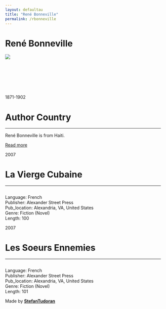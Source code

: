 ```yaml
---
layout: defaultau
title: "René Bonneville"
permalink: /rbonneville
---
```

<!-- partial:index.partial.html -->
<div class="content">
    <h1>René Bonneville</h1>
    <div class="quote">
        <div><img src="NA" class="logo"></div>
    </div>
    <div class="timeline">
        <div style="padding-bottom:100px;"></div>
        <div class="block">
            <div class="date right"><p class="right"> 1871-1902 </p></div>
            <div class="dot"></div>
            <div class="left first">
                <h1>Author Country</h1><hr>
            <p>René Bonneville is from Haiti.</p>
                <a href="https://fr.wikipedia.org/wiki/René_Bonneville" target="_blank">Read more</a>
            </div>
        </div>
        <div class="block">
            <div class="date left"><p class="left">2007</p></div>
            <div class="dot"></div>
            <div class="right">
                <h1>La Vierge Cubaine</h1><hr>
                <p><img src=""></p>
                <p>
                Language: French<br/>
                Publisher: Alexander Street Press<br/>
                Pub_location: Alexandria, VA, United States<br/>
                Genre: Fiction (Novel)<br/>
                Length: 100</p>
            </div>
        </div>
        <div class="block">
            <div class="date right"><p class="right">2007</p></div>
            <div class="dot"></div>
            <div class="left hide">
                <h1>Les Soeurs Ennemies</h1><hr>
                <p><img src=""></p>
                <p>Language: French<br/>
                Publisher: Alexander Street Press<br/>
                Pub_location: Alexandria, VA, United States<br/>
                Genre: Fiction (Novel)<br/>
                Length: 101</p>
            </div>
        </div>
        <div id="footer">
        <p id="copyright">Made by&nbsp;<strong><a href="https://www.linkedin.com/in/nicolae-stefan-tudoran-b02291127/" target="_blank">StefanTudoran</a></strong></p>
    </div>
</div>
<!-- partial -->
  <script src='https://cdnjs.cloudflare.com/ajax/libs/jquery/3.1.1/jquery.min.js'></script><script  src="assets/js/authorscript.js"></script>